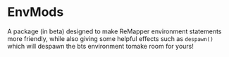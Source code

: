 # EnvMods
A package (in beta) designed to make ReMapper environment statements more friendly, while also giving some helpful effects such as `despawn()` which will despawn the bts environment tomake room for yours!
